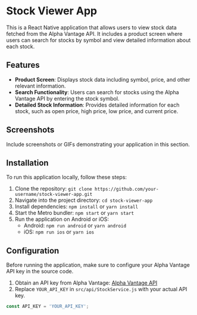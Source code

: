 # Stock Viewer App

This is a React Native application that allows users to view stock data fetched from the Alpha Vantage API. It includes a product screen where users can search for stocks by symbol and view detailed information about each stock.

## Features

- **Product Screen**: Displays stock data including symbol, price, and other relevant information.
- **Search Functionality**: Users can search for stocks using the Alpha Vantage API by entering the stock symbol.
- **Detailed Stock Information**: Provides detailed information for each stock, such as open price, high price, low price, and current price.

## Screenshots

Include screenshots or GIFs demonstrating your application in this section.

## Installation

To run this application locally, follow these steps:

1. Clone the repository: `git clone https://github.com/your-username/stock-viewer-app.git`
2. Navigate into the project directory: `cd stock-viewer-app`
3. Install dependencies: `npm install` or `yarn install`
4. Start the Metro bundler: `npm start` or `yarn start`
5. Run the application on Android or iOS:
   - Android: `npm run android` or `yarn android`
   - iOS: `npm run ios` or `yarn ios`

## Configuration

Before running the application, make sure to configure your Alpha Vantage API key in the source code.

1. Obtain an API key from Alpha Vantage: [Alpha Vantage API](https://www.alphavantage.co/support/#api-key)
2. Replace `YOUR_API_KEY` in `src/api/StockService.js` with your actual API key.

```javascript
const API_KEY = 'YOUR_API_KEY';
